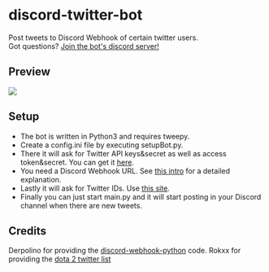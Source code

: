 # discord-twitter-bot
Post tweets to Discord Webhook of certain twitter users.  
Got questions? [Join the bot's discord server!](https://discord.gg/Dkg79tc)

## Preview
![](https://i.imgur.com/a4Sf3vE.png)

## Setup 
* The bot is written in Python3 and requires tweepy.   
* Create a config.ini file by executing setupBot.py.  
* There it will ask for Twitter API keys&secret as well as access token&secret. You can get it [here](https://apps.twitter.com/).  
* You need a Discord Webhook URL. See [this intro](https://support.discordapp.com/hc/en-us/articles/228383668-Intro-to-Webhooks) for a detailed explanation.  
* Lastly it will ask for Twitter IDs. Use [this site](http://gettwitterid.com/).  
* Finally you can just start main.py and it will start posting in your Discord channel when there are new tweets.

## Credits
Derpolino for providing the [discord-webhook-python](https://github.com/Derpolino/discord-webhooks-python) code.
Rokxx for providing the [dota 2 twitter list](https://twitter.com/rokxx/lists/dota-2/members)
